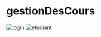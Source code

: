 # gestionDesCours
![login](https://user-images.githubusercontent.com/46101779/77930804-3dc86380-72a3-11ea-9b87-cbb75c9e25c3.PNG)
![etudiant](https://user-images.githubusercontent.com/46101779/77930962-710af280-72a3-11ea-9b9e-69a8843f9e4d.PNG)
